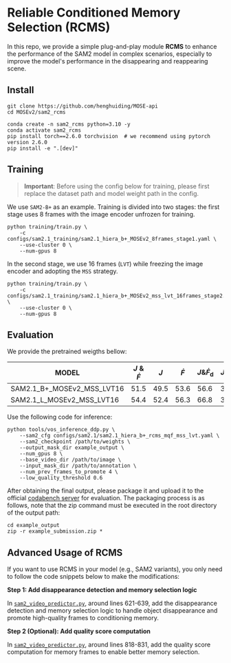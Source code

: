 # Reliable Conditioned Memory Selection (RCMS)
In this repo, we provide a simple plug-and-play module **RCMS** to enhance the performance of the SAM2 model in complex scenarios, especially to improve the model's performance in the disappearing and reappearing scene.

## Install

```shell
git clone https://github.com/henghuiding/MOSE-api
cd MOSEv2/sam2_rcms

conda create -n sam2_rcms python=3.10 -y 
conda activate sam2_rcms
pip install torch==2.6.0 torchvision  # we recommend using pytorch version 2.6.0
pip install -e ".[dev]"
```
## Training
>**Important**: Before using the config below for training, please first replace the dataset path and model weight path in the config.

We use `SAM2-B+` as an example. Training is divided into two stages: the first stage uses 8 frames with the image encoder unfrozen for training.
```shell
python training/train.py \
    -c configs/sam2.1_training/sam2.1_hiera_b+_MOSEv2_8frames_stage1.yaml \
    --use-cluster 0 \
    --num-gpus 8
```
In the second stage, we use 16 frames (`LVT`) while freezing the image encoder and adopting the `MSS` strategy.
```shell
python training/train.py \
    -c configs/sam2.1_training/sam2.1_hiera_b+_MOSEv2_mss_lvt_16frames_stage2.yaml \
    --use-cluster 0 \
    --num-gpus 8
```

## Evaluation
We provide the pretrained weigths bellow:

| MODEL | <i>J</i> & <i>Ḟ</i> | <i>J</i> | <i>Ḟ</i> | <i>J</i>&<i>Ḟ</i><sub>d</sub> | <i>J</i>&<i>Ḟ</i><sub>r</sub> | <i>F</i> | <i>J</i>&<i>F</i> | Weights | Submission |
|-------|----|----|----|----|----|----|----|---------| ---------- |
| SAM2.1_B+_MOSEv2_MSS_LVT16 | 51.5 | 49.5 | 53.6 | 56.6 | 36.5 | 56.3 | 52.9 | [link](https://huggingface.co/FudanCVL/MOSEv2_baseline/blob/main/sam2.1_hiera_b%2B_MOSEv2_mss_lvt16.pt) | [link](https://huggingface.co/FudanCVL/MOSEv2_baseline/blob/main/sam2_b%2B_MOSEv2_rcms_mqf_mss_lvt_submission.zip) |
| SAM2.1_L_MOSEv2_MSS_LVT16 | 54.4 | 52.4 | 56.3 | 66.8 | 33.2 | 58.9 | 55.6 | [link](https://huggingface.co/FudanCVL/MOSEv2_baseline/blob/main/sam2.1_hiera_l_MOSEv2_mss_lvt16.pt) | [link](https://huggingface.co/FudanCVL/MOSEv2_baseline/blob/main/sam2_l_MOSEv2_rcms_mqf_mss_lvt_submission.zip) |

Use the following code for inference:
```
python tools/vos_inference_ddp.py \
    --sam2_cfg configs/sam2.1/sam2.1_hiera_b+_rcms_mqf_mss_lvt.yaml \
    --sam2_checkpoint /path/to/weights \
    --output_mask_dir example_output \
    --num_gpus 8 \
    --base_video_dir /path/to/image \
    --input_mask_dir /path/to/annotation \
    --num_prev_frames_to_promote 4 \
    --low_quality_threshold 0.6
```

After obtaining the final output, please package it and upload it to the official [codabench server](https://www.codabench.org/competitions/10062/) for evaluation. The packaging process is as follows, note that the zip command must be executed in the root directory of the output path:

```
cd example_output
zip -r example_submission.zip *
```
## Advanced Usage of RCMS

If you want to use RCMS in your model (e.g., SAM2 variants), you only need to follow the code snippets below to make the modifications:

**Step 1: Add disappearance detection and memory selection logic**

In [`sam2_video_predictor.py`](sam2/sam2_video_predictor.py#L621-L639), around lines 621-639, add the disappearance detection and memory selection logic to handle object disappearance and promote high-quality frames to conditioning memory.

**Step 2 (Optional): Add quality score computation**

In [`sam2_video_predictor.py`](sam2/sam2_video_predictor.py#L818-L831), around lines 818-831, add the quality score computation for memory frames to enable better memory selection.
